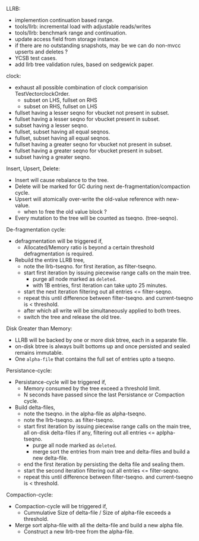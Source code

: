 LLRB:
* implemention continuation based range.
* tools/llrb: incremental load with adjustable reads/writes
* tools/llrb: benchmark range and continuation.
* update access field from storage instance.
* if there are no outstanding snapshots, may be we can do non-mvcc
  upserts and deletes ?
* YCSB test cases.
* add llrb tree validation rules, based on sedgewick paper.

clock:
* exhaust all possible combination of clock comparision TestVectorclockOrder.
  * subset on LHS, fullset on RHS
  * subset on RHS, fullset on LHS
* fullset having a lesser seqno for vbucket not present in subset.
* fullset having a lesser seqno for vbucket present in subset.
* subset having a lesser seqno.
* fullset, subset having all equal seqnos.
* fullset, subset having all equal seqnos.
* fullset having a greater seqno for vbucket not present in subset.
* fullset having a greater seqno for vbucket present in subset.
* subset having a greater seqno.

Insert, Upsert, Delete:

* Insert will cause rebalance to the tree.
* Delete will be marked for GC during next de-fragmentation/compaction cycle.
* Upsert will atomically over-write the old-value reference with new-value.
  * when to free the old value block ?
* Every mutation to the tree will be counted as tseqno. (tree-seqno).

De-fragmentation cycle:

* defragmentation will be triggered if,
  * Allocated/Memory ratio is beyond a certain threshold defragmentation
    is required.
* Rebuild the entire LLRB tree,
  * note the llrb-tseqno. for first iteration, as filter-tseqno.
  * start first iteration by issuing piecewise range calls on the main tree.
    * purge all node marked as `deleted`.
    * with 1B entries, first iteration can take upto 25 minutes.
  * start the next iteration filtering out all entries <= filter-seqno.
  * repeat this until difference between filter-tseqno. and current-tseqno
    is < threshold.
  * after which all write will be simultaneously applied to both trees.
  * switch the tree and release the old tree.

Disk Greater than Memory:

* LLRB will be backed by one or more disk btree, each in a separate file.
* on-disk btree is always built bottoms up and once persisted and sealed
  remains immutable.
* One `alpha-file` that contains the full set of entries upto a tseqno.

Persistance-cycle:

* Persistance-cycle will be triggered if,
  * Memory consumed by the tree exceed a threshold limit.
  * N seconds have passed since the last Persistance or Compaction cycle.
* Build delta-files,
  * note the tseqno. in the alpha-file as alpha-tseqno.
  * note the llrb-tseqno. as filter-tseqno.
  * start first iteration by issuing piecewise range calls on the
    main tree, all on-disk delta-files if any, filtering out
    all entries <= aplpha-tseqno.
    * purge all node marked as `deleted`.
    * merge sort the entries from main tree and delta-files and build a new
      delta-file.
  * end the first iteration by persisting the delta file and sealing them.
  * start the second iteration filtering out all entries <= filter-seqno.
  * repeat this until difference between filter-tseqno. and current-tseqno
    is < threshold.

Compaction-cycle:

* Compaction-cycle will be triggered if,
  * Cummulative Size of delta-file / Size of alpha-file exceeds a threshold.
* Merge sort alpha-file with all the delta-file and build a new alpha file.
  * Construct a new llrb-tree from the alpha-file.
